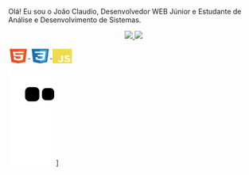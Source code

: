 Olá! Eu sou o João Claudio, Desenvolvedor WEB Júnior e Estudante de Análise e Desenvolvimento de Sistemas.

<div align="center">
  <a href="https://github.com/JoaoClaudioSG">
  <img height="180em" src="https://github-readme-stats.vercel.app/api?username=JoaoClaudioSG&show_icons=true&theme=dark&include_all_commits=true&count_private=true"/>
  <img height="180em" src="https://github-readme-stats.vercel.app/api/top-langs/?username=JoaoClaudioSG&layout=compact&langs_count=7&theme=dark">
</div>

  <!-- Imagens do site Devicon -->
<div style="display: inline_block"><br>
  <img align="center" alt="Joao-HTML" height="30" width="40" src="https://raw.githubusercontent.com/devicons/devicon/master/icons/html5/html5-original.svg">
  <img align="center" alt="Joao-CSS" height="30" width="40" src="https://raw.githubusercontent.com/devicons/devicon/master/icons/css3/css3-original.svg">
  <img align="center" alt="Joao-Js" height="30" width="40" src="https://raw.githubusercontent.com/devicons/devicon/master/icons/javascript/javascript-plain.svg">
</div>

  ![Snake animation](https://github.com/JoaoClaudioSG/JoaoClaudioSG/blob/output/github-contribution-grid-snake.svg)]


